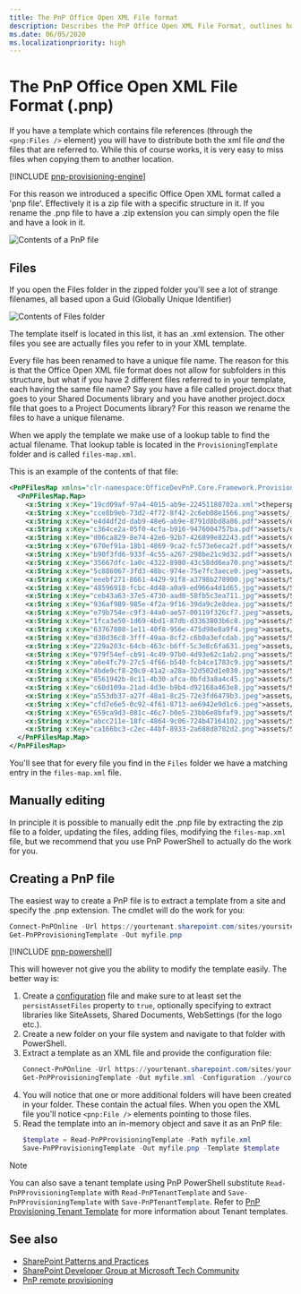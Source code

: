 ```yaml
---
title: The PnP Office Open XML File format
description: Describes the PnP Office Open XML File Format, outlines how to manually edit and create PnP files, and provides additional references.
ms.date: 06/05/2020
ms.localizationpriority: high
---
```


# The PnP Office Open XML File Format (.pnp)

If you have a template which contains file references (through the ```<pnp:Files />``` element) you will have to distribute both the xml file _and_ the files that are referred to. While this of course works, it is very easy to miss files when copying them to another location.

[!INCLUDE [pnp-provisioning-engine](../../includes/snippets/open-source/pnp-provisioning-engine.md)]

For this reason we introduced a specific Office Open XML format called a 'pnp file'. Effectively it is a zip file with a specific structure in it. If you rename the .pnp file to have a .zip extension you can simply open the file and have a look in it.

![Contents of a PnP file](./media/the-pnp-office-open-xml-file-format/figure1-contents-of-file.png)

## Files

If you open the Files folder in the zipped folder you'll see a lot of strange filenames, all based upon a Guid (Globally Unique Identifier)

![Contents of Files folder](./media/the-pnp-office-open-xml-file-format/figure2-files.png)

The template itself is located in this list, it has an .xml extension. The other files you see are actually files you refer to in your XML template.

Every file has been renamed to have a unique file name. The reason for this is that the Office Open XML file format does not allow for subfolders in this structure, but what if you have 2 different files referred to in your template, each having the same file name? Say you have a file called project.docx that goes to your Shared Documents library and you have another project.docx file that goes to a Project Documents library? For this reason we rename the files to have a unique filename. 

When we apply the template we make use of a lookup table to find the actual filename. That lookup table is located in the ```ProvisioningTemplate``` folder and is called ```files-map.xml```.

This is an example of the contents of that file:

```xml
<PnPFilesMap xmlns="clr-namespace:OfficeDevPnP.Core.Framework.Provisioning.Connectors.OpenXML.Model;assembly=OfficeDevPnP.Core" xmlns:x="http://schemas.microsoft.com/winfx/2006/xaml">
  <PnPFilesMap.Map>
    <x:String x:Key="19cd09af-97a4-4015-ab9e-22451180702a.xml">theperspective.xml</x:String>
    <x:String x:Key="cce8b9eb-73d2-4f72-8f42-2c6eb08e1566.png">assets/__sitelogo___sitelogo_theperspective.png</x:String>
    <x:String x:Key="e4d4df2d-dab9-48e6-ab9e-8791d8bd8a86.pdf">assets/documents/Contoso Falcon.pdf</x:String>
    <x:String x:Key="c364ce2a-05f0-4cfa-b916-9476004757ba.pdf">assets/documents/Contoso Flex.pdf</x:String>
    <x:String x:Key="d06ca829-8e74-42e6-92b7-426899e82243.pdf">assets/documents/Contoso Mark8 Controller.pdf</x:String>
    <x:String x:Key="670ef91a-18b1-4869-9ca2-fc573e6eca2f.pdf">assets/documents/Contoso Mark8.pdf</x:String>
    <x:String x:Key="b90f3fd6-933f-4c55-a267-298be21c9d32.pdf">assets/documents/Contoso Quad.pdf</x:String>
    <x:String x:Key="35667dfc-1a0c-4322-8980-43c58dd6ea70.png">assets/SitePages/2019-sales-leadership-award/sales-leadership-award.png</x:String>
    <x:String x:Key="5c886067-3fd3-48bc-974e-75e7fc3aece0.jpeg">assets/SitePages/Contoso-called-on-drone-pilots-to/AdobeStock_145027729.jpeg</x:String>
    <x:String x:Key="eeebf271-8661-4429-91f8-a3798b278900.jpg">assets/SitePages/Contoso-partners-with-non-profit-to-deliver-life-saving-supplies/7719-larm-rmah-216854-unsplash.jpg</x:String>
    <x:String x:Key="48596918-fcbc-4d48-a0a9-ed966a4d1d65.jpg">assets/SitePages/Miriam-Graham--Contoso-s-new-Chief-Marketing-Officer/CLO17_azure_004.jpg</x:String>
    <x:String x:Key="ceb43a63-37e5-4730-aad0-58fb5c3ea711.jpg">assets/SitePages/One-million-drones-sold-in-2018/kevin-chow-176761-unsplash.jpg</x:String>
    <x:String x:Key="936af989-985e-4f2a-9f16-39da9c2e8dea.jpg">assets/SitePages/One-million-drones-sold-in-2018/white-drone-hovering-in-a-bright-blue-sky-PFV2XG7.jpg</x:String>
    <x:String x:Key="e79b754e-c9f3-44a0-ae57-00119f326cf7.jpeg">assets/SitePages/Our-commitment-to-sustainability/AdobeStock_83900723.jpeg</x:String>
    <x:String x:Key="1fca3e50-1d69-4bd1-87db-d3363803b6c8.jpg">assets/SitePages/Patti-announces-flagship-store-opening/contoso-storefront.jpg</x:String>
    <x:String x:Key="63767808-1e11-40f8-956e-475d98e8a9f4.jpeg">assets/SitePages/Pushing-the-Boundaries-on-Aerial-Inspection/AdobeStock_137739028.jpeg</x:String>
    <x:String x:Key="d38d36c8-3fff-49aa-8cf2-c6b0a3efcdab.jpg">assets/SitePages/Singapore-building-update--August-2019/12891-artist_rendering.jpg</x:String>
    <x:String x:Key="229a203c-64cb-463c-b6ff-5c3e8c6fa631.jpeg">assets/SitePages/The-future-of-air-traffic--safely-sharing-the-skies-with-drones/AdobeStock_132294759.jpeg</x:String>
    <x:String x:Key="979f54ef-cb91-4c49-97b0-4d93e62c1ab2.png">assets/SitePages/The-importance-of-branding-at-Contoso/SBLB-BRANDING.png</x:String>
    <x:String x:Key="a6e4fc79-27c5-4f66-b540-fcb4ce1783c9.jpg">assets/SitePages/ThePerspective/23363-showcase.jpg</x:String>
    <x:String x:Key="4bde9cf8-20c0-41a2-a28a-32d502d1e030.jpg">assets/SitePages/ThePerspective/27137-consumer-showcase-thumb-1.jpg</x:String>
    <x:String x:Key="8561942b-8c11-4b30-afca-0bfd3a8a4c45.jpg">assets/SitePages/ThePerspective/33318-consumer-showcase-thumb-2.jpg</x:String>
    <x:String x:Key="c60d109a-21ad-4d3e-b9b4-d92168a463e8.jpg">assets/SitePages/ThePerspective/1548836252flysafe-thumb.jpg</x:String>
    <x:String x:Key="a553db37-a27f-48a1-8c25-72e3fd6479b3.jpeg">assets/SitePages/ThePerspective/AdobeStock_109868254.jpeg</x:String>
    <x:String x:Key="cfd7e6e5-0c92-4f61-8713-ae6942e9d1c6.jpeg">assets/SitePages/ThePerspective/AdobeStock_132294759.jpeg</x:String>
    <x:String x:Key="659ca9d3-081c-46c7-b0e5-23bb6e8bfaf9.jpg">assets/SitePages/ThePerspective/cta-banner.jpg</x:String>
    <x:String x:Key="abcc211e-18fc-4864-9c06-724b47164102.jpg">assets/SitePages/ThePerspective/nasa-_SFJhRPzJHs-unsplash.jpg</x:String>
    <x:String x:Key="ca166bc3-c2ec-44bf-8933-2a688d8702d2.png">assets/SitePages/Why-simplicity-matters/poster-patti-quote.png</x:String>
  </PnPFilesMap.Map>
</PnPFilesMap>
```

You'll see that for every file you find in the ```Files``` folder we have a matching entry in the ```files-map.xml``` file.

## Manually editing

In principle it is possible to manually edit the .pnp file by extracting the zip file to a folder, updating the files, adding files, modifying the ```files-map.xml``` file, but we recommend that you use PnP PowerShell to actually do the work for you.

## Creating a PnP file

The easiest way to create a PnP file is to extract a template from a site and specify the .pnp extension. The cmdlet will do the work for you:

```powershell
Connect-PnPOnline -Url https://yourtenant.sharepoint.com/sites/yoursite
Get-PnPProvisioningTemplate -Out myfile.pnp
```

[!INCLUDE [pnp-powershell](../../includes/snippets/open-source/pnp-powershell.md)]

This will however not give you the ability to modify the template easily. The better way is:

1. Create a [configuration](configuring-the-pnp-provisioning-engine.md) file and make sure to at least set the ```persistAssetFiles``` property to ```true```, optionally specifying to extract libraries like SiteAssets, Shared Documents, WebSettings (for the logo etc.).
1. Create a new folder on your file system and navigate to that folder with PowerShell.
1. Extract a template as an XML file and provide the configuration file:
    ```powershell
    Connect-PnPOnline -Url https://yourtenant.sharepoint.com/sites/yoursite
    Get-PnPProvisioningTemplate -Out myfile.xml -Configuration ./yourconfiguration.json
    ```
1. You will notice that one or more additional folders will have been created in your folder. These contain the actual files. When you open the XML file you'll notice ```<pnp:File />``` elements pointing to those files.
1. Read the template into an in-memory object and save it as an PnP file:
    ```powershell
    $template = Read-PnPProvisioningTemplate -Path myfile.xml
    Save-PnPProvisioningTemplate -Out myfile.pnp -Template $template
    ```

> [!NOTE] 
> You can also save a tenant template using PnP PowerShell substitute ```Read-PnPProvisioningTemplate``` with ```Read-PnPTenantTemplate``` and ```Save-PnPProvisioningTemplate``` with ```Save-PnPTenantTemplate```. Refer to [PnP Provisioning Tenant Template](pnp-provisioning-tenant-templates.md) for more information about Tenant templates.


## See also

- [SharePoint Patterns and Practices](https://github.com/SharePoint/PnP/)
- [SharePoint Developer Group at Microsoft Tech Community](https://techcommunity.microsoft.com/t5/SharePoint-Developer/bd-p/SharePointDev) 
- [PnP remote provisioning](pnp-remote-provisioning.md)
